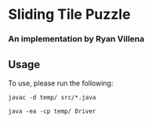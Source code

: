 # Sliding Tile Puzzle
### An implementation by Ryan Villena

## Usage

To use, please run the following:

```
javac -d temp/ src/*.java

java -ea -cp temp/ Driver
```


